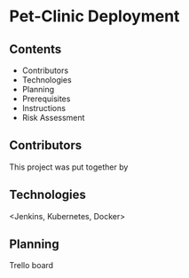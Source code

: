# Pet-Clinic Deployment

<Intro piece>

## Contents
- Contributors
- Technologies
- Planning
- Prerequisites
- Instructions
- Risk Assessment



## Contributors
This project was put together by <links to our repos>

## Technologies
 <Jenkins, Kubernetes, Docker>

 ## Planning
 Trello board